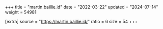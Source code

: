 +++
title = "martin.baillie.id"
date = "2022-03-22"
updated = "2024-07-14"
weight = 54981

[extra]
source = "https://martin.baillie.id/"
ratio = 6
size = 54
+++
